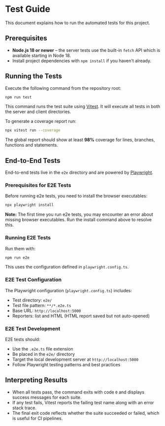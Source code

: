 # Test Guide

This document explains how to run the automated tests for this project.

## Prerequisites

- **Node.js 18 or newer** – the server tests use the built-in `fetch` API which is available starting in Node 18.
- Install project dependencies with `npm install` if you haven't already.

## Running the Tests

Execute the following command from the repository root:

```bash
npm run test
```

This command runs the test suite using [Vitest](https://vitest.dev/). It will execute all tests in both the server and client directories.

To generate a coverage report run:

```bash
npx vitest run --coverage
```

The global report should show at least **98%** coverage for lines, branches, functions and statements.

## End-to-End Tests

End-to-end tests live in the `e2e` directory and are powered by [Playwright](https://playwright.dev/).

### Prerequisites for E2E Tests

Before running e2e tests, you need to install the browser executables:

```bash
npx playwright install
```

**Note:** The first time you run e2e tests, you may encounter an error about missing browser executables. Run the install command above to resolve this.

### Running E2E Tests

Run them with:

```bash
npm run e2e
```

This uses the configuration defined in `playwright.config.ts`.

### E2E Test Configuration

The Playwright configuration (`playwright.config.ts`) includes:
- Test directory: `e2e/`
- Test file pattern: `**/*.e2e.ts`
- Base URL: `http://localhost:5000`
- Reporters: list and HTML (HTML report saved but not auto-opened)

### E2E Test Development

E2E tests should:
- Use the `.e2e.ts` file extension
- Be placed in the `e2e/` directory
- Target the local development server at `http://localhost:5000`
- Follow Playwright testing patterns and best practices

## Interpreting Results

- When all tests pass, the command exits with code `0` and displays success messages for each suite.
- If any test fails, Vitest reports the failing test name along with an error stack trace.
- The final exit code reflects whether the suite succeeded or failed, which is useful for CI pipelines.
